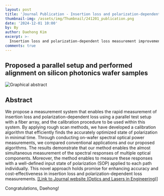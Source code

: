 ```yaml
---
layout: post
title: 'Journal Publication - Insertion loss and polarization-dependent loss measurement improvement to enable parallel silicon photonics wafer-level testing'
thumbnail-img: /assets/img/Thumbnail/241201_publication.png
date: '2024-12-01 10:00'
by: By
author: Daehong Kim
excerpt: >-
  Insertion loss and polarization-dependent loss measurement improvement to enable parallel silicon photonics wafer-level testing
comments: true
---
```




## Proposed a parallel setup and performed alignment on silicon photonics wafer samples
![Graphical abstract](https://github.com/user-attachments/assets/7927bd70-d1d3-4a73-9e9d-8900917447f7)


## Abstract
We propose a measurement system that enables the rapid measurement of insertion loss and polarization-dependent loss using a parallel test setup with a fiber array, and the calibration procedure to be used within this system. By applying rough scan methods, we have developed a calibration algorithm that efficiently finds the accurately optimized state of polarization in minimal time. Through conducting on-wafer spectral optical power measurements, we compared conventional applications and our proposed algorithms. The results demonstrate that our method enables the almost simultaneous measurement of the spectral responses of multiple optical components. Moreover, the method enables to measure these responses with a well-defined input state of polarization (SOP) applied to each path individually.  This novel approach holds promise for enhancing accuracy and cost-effectiveness in insertion loss and polarization-dependent loss measurements.
[[Link to Journal website (Optics and Lasers in Engineering)]](https://authors.elsevier.com/tracking/article/details.do?aid=108742&jid=OLEN&surname=Kim)

<!---
## 연구내용
본 연구에서는 IL과 PDL을 신속하게 측정할 수 있게 하기 위하여 병렬 테스트 셋업을 제안하고 셋업을 활용할 수 있는 알고리즘을 제안하여 종전의 측정 방식보다 충분히 빠르고 정확함을 보임.

## 기대효과
Fiber array를 통해 다수의 샘플을 동시에 align하여 align에 필요한 시간을 크게 줄이고 interference에 의한 오차를 줄일 수 있음이 기대됨.
--->

Congratulations, Daehong!